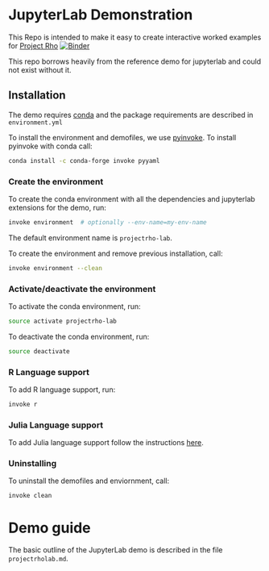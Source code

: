 # JupyterLab Demonstration
This Repo is intended to make it easy to create interactive worked examples for [Project Rho](http://www.projectrho.com/public_html/rocket/index.php)
[![Binder](https://beta.mybinder.org/badge.svg)](https://mybinder.org/v2/gh/jonititan/projectrho-lab/master?urlpath=lab/tree/demo/Lorenz.ipynb)

This repo borrows heavily from the reference demo for jupyterlab and could not exist without it.


## Installation

The demo requires [conda](https://conda.io/miniconda.html) and the package
 requirements are described in `environment.yml`

To install the environment and demofiles, we use [pyinvoke](http://pyinvoke.org). To install pyinvoke with conda call:

```bash
conda install -c conda-forge invoke pyyaml
```

### Create the environment

To create the conda environment with all the dependencies and jupyterlab extensions for the demo, run:

```bash
invoke environment  # optionally --env-name=my-env-name
```

The default environment name is `projectrho-lab`.

To create the environment and remove previous installation, call:

```bash
invoke environment --clean
```

### Activate/deactivate the environment

To activate the conda environment, run:

```bash
source activate projectrho-lab
```

To deactivate the conda environment, run:

```bash
source deactivate
```

### R Language support

To add R language support, run:

```bash
invoke r
```

### Julia Language support

To add Julia language support follow the instructions [here](https://github.com/JuliaLang/IJulia.jl#installation).


### Uninstalling

To uninstall the demofiles and enviornment, call:

```
invoke clean
```

# Demo guide

The basic outline of the JupyterLab demo is described in the file `projectrholab.md`.


